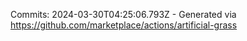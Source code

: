Commits: 2024-03-30T04:25:06.793Z - Generated via https://github.com/marketplace/actions/artificial-grass
<br>
